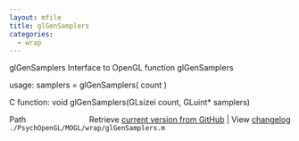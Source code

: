 ```yaml
---
layout: mfile
title: glGenSamplers
categories:
  - wrap
---
```


glGenSamplers  Interface to OpenGL function glGenSamplers

usage:  samplers = glGenSamplers\( count \)

C function:  void glGenSamplers\(GLsizei count, GLuint\* samplers\)


<div class="code_header" style="text-align:right;">
  <span style="float:left;">Path&nbsp;&nbsp;</span> <span class="counter">Retrieve <a href=
  "https://raw.github.com/Psychtoolbox-3/Psychtoolbox-3/beta/./PsychOpenGL/MOGL/wrap/glGenSamplers.m">current version from GitHub</a> | View <a href=
  "https://github.com/Psychtoolbox-3/Psychtoolbox-3/commits/beta/./PsychOpenGL/MOGL/wrap/glGenSamplers.m">changelog</a></span>
</div>
<div class="code">
  <code>./PsychOpenGL/MOGL/wrap/glGenSamplers.m</code>
</div>
